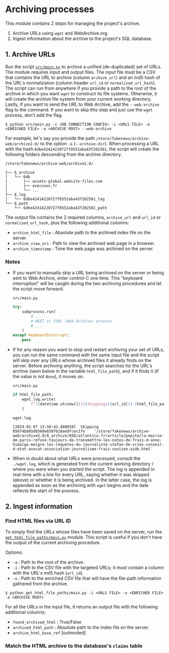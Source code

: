 # Archiving processes

This module contains 2 steps for managing the project's archive.

1. Archive URLs using `wget` and WebArchive.org.
2. Ingest information about the archive to the project's SQL database.

## 1. Archive URLs

Run the script [`src/main.py`](src/main.py) to archive a unified (de-duplicated) set of URLs. The module requires input and output files. The input file must be a CSV that contains the URL to archive (column `archive_url`) and an md5 hash of the URL's normalization (column header `url_id` or `normalized_url_hash`). The script can run from anywhere if you provide a path to the root of the archive in which you want `wget` to construct its file systems. Otherwise, it will create the archive file system from your current working directory. Lastly, if you want to send the URL to Web Archive, add the `--web-archive` flag to the command. If you want to skip this step and just use the `wget` process, don't add the flag.

```console
$ python src/main.py -c <DB CONNECTION CONFIG> -i <URLS FILE> -o <ENRICHED FILE> -a <ARCHIVE ROOT> --web-archive
```

For example, let's say you provide the path `/store/fakenews/archive-web/archive2.0/` to the option `-a` (`--archive-dir`). When processing a URL with the hash `6dbe42414220727f0552aba43f202501`, the script will create the following folders descending from the archive directory.

`/store/fakenews/archive-web/archive2.0/`

```
├── 6_archive
|   └── 6db
|       ├── assets-global.website-files.com
|       ├── avecvous.fr
|       └── ...
├── 6_log
|   └── 6dbe42414220727f0552aba43f202501_log
└── 6_path
    └── 6dbe42414220727f0552aba43f202501_path
```

The output file contains the 2 required columns, `archive_url` and `url_id` or `normalized_url_hash`, plus the following additional columns:

- `archive_html_file` : Absolute path to the archived index file on the server.
- `archive_view_uri` : Path to view the archived web page in a browser.
- `archive_timestamp` : Time the web page was archived on the server.

### Notes

- If you want to manually skip a URL being archived on the server or being sent to Web Archive, enter control-C one time. This "keyboard interruption" will be caught during the two archiving procedures and let the script move forward.

  `src/main.py`

  ```python
  try:
      subprocess.run(
          # ...
          # WGET or CURL (Web Archive) process
          # ...
      )
  except KeyboardInterrupt:
      pass
  ```

- If for any reason you want to stop and restart archiving your set of URLs, you can run the same command with the same input file and the script will skip over any URLs whose archived files it already finds on the server. Before archiving anything, the script searches for the URL's archive (seen below in the variable `html_file_path`), and if it finds it (if the value is not `None`), it moves on.

  `src/main.py`

  ```python
  if html_file_path:
      wget_log.write(
          f"[{datetime.utcnow()}]\tSkipping\t{url_id}\t'{html_file_path}'\n"
      )
  ```

  `wget.log`

  ```log
  [2024-02-07 13:50:43.488858]	Skipping	856f4bb65d6560e6507b10ae9fcec1fe	'/store/fakenews/archive-web/archive2.0/8_archive/856/atlantico.fr/article/pepite/la-mairie-de-paris-refuse-toujours-de-transmettre-les-notes-de-frais-d-anne-hidalgo-malgre-les-requetes-du-journaliste-stefan-de-vries-conseil-d-etat-avocat-association-journalisme-frais-soutien-aide.html'

  ```

- When in doubt about what URLs were processed, consult the `./wget.log`, which is generated from the current working directory / where you were when you started the script. The log is appended in real-time with a line for every URL, saying whether it was skipped (above) or whether it is being archived. In the latter case, the log is appended as soon as the archiving with `wget` begins and the date reflects the start of the process.

## 2. Ingest information

### Find HTML files via URL ID

To simply find the URLs whose files have been saved on the server, run the [`get_html_file_paths/main.py`](get_html_file_paths/main.py) module. This script is useful if you don't have the output of the current archiving procedure.

Options:

- `-a` : Path to the root of the archive.
- `-i` : Path to the CSV file with the targeted URLs; it must contain a column with the URL's md5 hash (`url_id`).
- `-o` : Path to the enriched CSV file that will have the file-path information gathered from the archive.

```console
$ python get_html_file_paths/main.py -i <URLS FILE> -o <ENRICHED FILE> -a <ARCHIVE ROOT>
```

For all the URLs in the input file, it returns an output file with the following additional columns:

- `found_archived_html` : True/False
- `archived_html_path` : Absolute path to the index file on the server.
- `archive_html_base_ref` [outmoded]

### Match the HTML archive to the database's `claims` table
